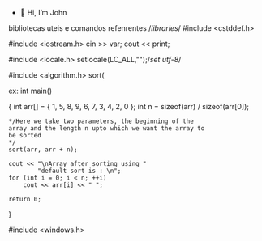 - 👋 Hi, I’m John
<!---- 👀 I’m interested in ...
- 🌱 I’m currently learning ...
- 💞️ I’m looking to collaborate on ...
- 📫 How to reach me ...--->

<!---
jvvc/jvvc is a ✨ special ✨ repository because its `README.md` (this file) appears on your GitHub profile.
You can click the Preview link to take a look at your changes.
--->


bibliotecas uteis e comandos refenrentes
/*libraries*/
#include <cstddef.h>


#include <iostream.h>
  cin >> var;
  cout << print;

#include <locale.h>
  setlocale(LC_ALL,"");/*set utf-8*/


#include <algorithm.h>
sort(

ex:
int main()

{
    int arr[] = { 1, 5, 8, 9, 6, 7, 3, 4, 2, 0 };
    int n = sizeof(arr) / sizeof(arr[0]);
 
    */Here we take two parameters, the beginning of the
    array and the length n upto which we want the array to
    be sorted
    */
    sort(arr, arr + n);
 
    cout << "\nArray after sorting using "
            "default sort is : \n";
    for (int i = 0; i < n; ++i)
        cout << arr[i] << " ";
 
    return 0;
}

#include <windows.h>



